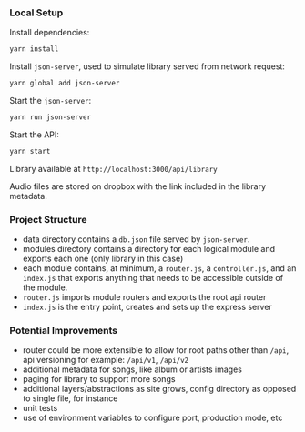 ### Local Setup

Install dependencies:

```bash
yarn install
```

Install `json-server`, used to simulate library served from network request:

```bash
yarn global add json-server
```

Start the `json-server`:

```bash
yarn run json-server
```
Start the API:

```bash
yarn start
```

Library available at `http://localhost:3000/api/library`

Audio files are stored on dropbox with the link included in the library metadata.

### Project Structure

- data directory contains a `db.json` file served by `json-server`.
- modules directory contains a directory for each logical module and exports each one (only library in this case)
- each module contains, at minimum, a `router.js`, a `controller.js`, and an `index.js` that exports anything that needs to be accessible outside of the module.
- `router.js` imports module routers and exports the root api router
- `index.js` is the entry point, creates and sets up the express server

### Potential Improvements

- router could be more extensible to allow for root paths other than `/api`, api versioning for example: `/api/v1`, `/api/v2`
- additional metadata for songs, like album or artists images
- paging for library to support more songs
- additional layers/abstractions as site grows, config directory as opposed to single file, for instance
- unit tests
- use of environment variables to configure port, production mode, etc

